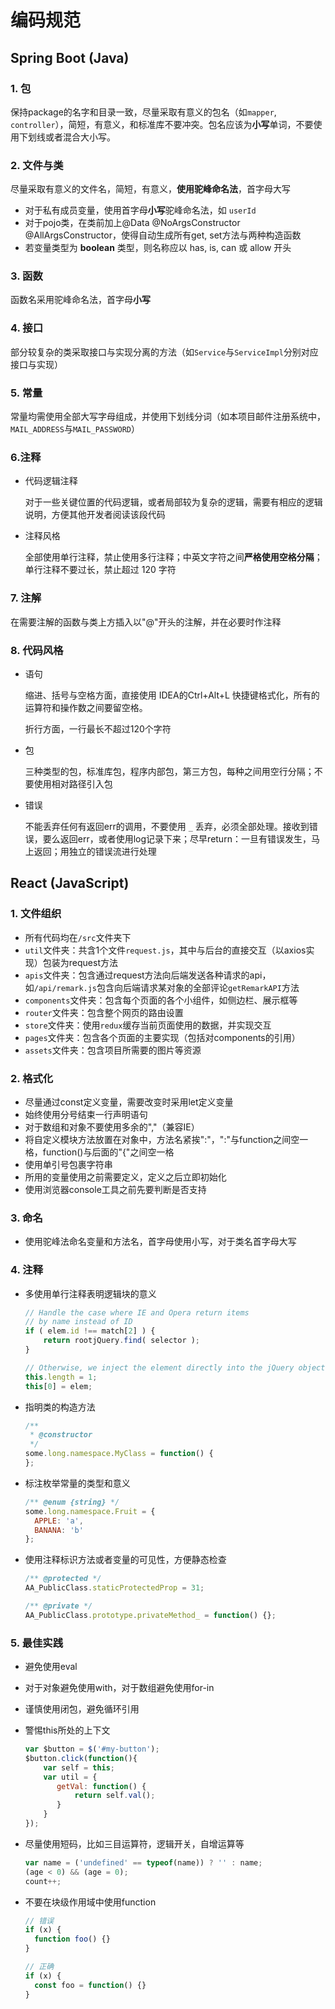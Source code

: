 # 编码规范

## Spring Boot (Java)

### 1. 包

保持package的名字和目录一致，尽量采取有意义的包名（如`mapper`, `controller`），简短，有意义，和标准库不要冲突。包名应该为**小写**单词，不要使用下划线或者混合大小写。

### 2. 文件与类

尽量采取有意义的文件名，简短，有意义，**使用驼峰命名法**，首字母大写
- 对于私有成员变量，使用首字母**小写**驼峰命名法，如 `userId`
- 对于pojo类，在类前加上@Data @NoArgsConstructor @AllArgsConstructor，使得自动生成所有get, set方法与两种构造函数
- 若变量类型为 **boolean** 类型，则名称应以 has, is, can 或 allow 开头

### 3. 函数

函数名采用驼峰命名法，首字母**小写**

### 4. 接口

部分较复杂的类采取接口与实现分离的方法（如`Service`与`ServiceImpl`分别对应接口与实现）

### 5. 常量

常量均需使用全部大写字母组成，并使用下划线分词（如本项目邮件注册系统中，`MAIL_ADDRESS`与`MAIL_PASSWORD`）

### 6.注释

-  代码逻辑注释

    对于一些关键位置的代码逻辑，或者局部较为复杂的逻辑，需要有相应的逻辑说明，方便其他开发者阅读该段代码

- 注释风格

    全部使用单行注释，禁止使用多行注释；中英文字符之间**严格使用空格分隔**；单行注释不要过长，禁止超过 120 字符

### 7. 注解
   在需要注解的函数与类上方插入以"@"开头的注解，并在必要时作注释


### 8. 代码风格

- 语句

    缩进、括号与空格方面，直接使用 IDEA的Ctrl+Alt+L 快捷键格式化，所有的运算符和操作数之间要留空格。

    折行方面，一行最长不超过120个字符

- 包

  三种类型的包，标准库包，程序内部包，第三方包，每种之间用空行分隔；不要使用相对路径引入包

- 错误

  不能丢弃任何有返回err的调用，不要使用 `_` 丢弃，必须全部处理。接收到错误，要么返回err，或者使用log记录下来；尽早return：一旦有错误发生，马上返回；用独立的错误流进行处理


## React (JavaScript)

### 1. 文件组织

- 所有代码均在`/src`文件夹下
- `util`文件夹：共含1个文件`request.js`，其中与后台的直接交互（以axios实现）包装为request方法
- `apis`文件夹：包含通过request方法向后端发送各种请求的api，如`/api/remark.js`包含向后端请求某对象的全部评论`getRemarkAPI`方法
- `components`文件夹：包含每个页面的各个小组件，如侧边栏、展示框等
- `router`文件夹：包含整个网页的路由设置
- `store`文件夹：使用`redux`缓存当前页面使用的数据，并实现交互
- `pages`文件夹：包含各个页面的主要实现（包括对components的引用）
- `assets`文件夹：包含项目所需要的图片等资源

### 2. 格式化

- 尽量通过const定义变量，需要改变时采用let定义变量
- 始终使用分号结束一行声明语句
- 对于数组和对象不要使用多余的","（兼容IE）
- 将自定义模块方法放置在对象中，方法名紧挨":"，":"与function之间空一格，function()与后面的"{"之间空一格
- 使用单引号包裹字符串
- 所用的变量使用之前需要定义，定义之后立即初始化
- 使用浏览器console工具之前先要判断是否支持

### 3. 命名

- 使用驼峰法命名变量和方法名，首字母使用小写，对于类名首字母大写

### 4. 注释

- 多使用单行注释表明逻辑块的意义

  ```javascript
  // Handle the case where IE and Opera return items
  // by name instead of ID
  if ( elem.id !== match[2] ) {
      return rootjQuery.find( selector );
  }
  
  // Otherwise, we inject the element directly into the jQuery object
  this.length = 1;
  this[0] = elem;
  ```

- 指明类的构造方法

  ```javascript
  /**
   * @constructor
   */
  some.long.namespace.MyClass = function() {
  };
  ```

- 标注枚举常量的类型和意义

  ```javascript
  /** @enum {string} */
  some.long.namespace.Fruit = {
    APPLE: 'a',
    BANANA: 'b'
  };
  ```

- 使用注释标识方法或者变量的可见性，方便静态检查

  ```javascript
  /** @protected */
  AA_PublicClass.staticProtectedProp = 31;
  
  /** @private */
  AA_PublicClass.prototype.privateMethod_ = function() {};
  ```

### 5. 最佳实践

- 避免使用eval

- 对于对象避免使用with，对于数组避免使用for-in

- 谨慎使用闭包，避免循环引用

- 警惕this所处的上下文

  ```javascript
  var $button = $('#my-button');
  $button.click(function(){
      var self = this;
      var util = {
         getVal: function() {
             return self.val();
         }
      }
  });
  ```

- 尽量使用短码，比如三目运算符，逻辑开关，自增运算等

  ```javascript
  var name = ('undefined' == typeof(name)) ? '' : name;
  (age < 0) && (age = 0);
  count++;
  ```
 

- 不要在块级作用域中使用function

  ```javascript
  // 错误
  if (x) {
    function foo() {}
  }
  
  // 正确
  if (x) {
    const foo = function() {}
  }
  ```

